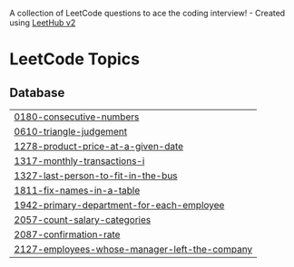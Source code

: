 A collection of LeetCode questions to ace the coding interview! - Created using [LeetHub v2](https://github.com/arunbhardwaj/LeetHub-2.0)
<!---LeetCode Topics Start-->
# LeetCode Topics
## Database
|  |
| ------- |
| [0180-consecutive-numbers](https://github.com/jaya367132/Leet_code_soln/tree/master/0180-consecutive-numbers) |
| [0610-triangle-judgement](https://github.com/jaya367132/Leet_code_soln/tree/master/0610-triangle-judgement) |
| [1278-product-price-at-a-given-date](https://github.com/jaya367132/Leet_code_soln/tree/master/1278-product-price-at-a-given-date) |
| [1317-monthly-transactions-i](https://github.com/jaya367132/Leet_code_soln/tree/master/1317-monthly-transactions-i) |
| [1327-last-person-to-fit-in-the-bus](https://github.com/jaya367132/Leet_code_soln/tree/master/1327-last-person-to-fit-in-the-bus) |
| [1811-fix-names-in-a-table](https://github.com/jaya367132/Leet_code_soln/tree/master/1811-fix-names-in-a-table) |
| [1942-primary-department-for-each-employee](https://github.com/jaya367132/Leet_code_soln/tree/master/1942-primary-department-for-each-employee) |
| [2057-count-salary-categories](https://github.com/jaya367132/Leet_code_soln/tree/master/2057-count-salary-categories) |
| [2087-confirmation-rate](https://github.com/jaya367132/Leet_code_soln/tree/master/2087-confirmation-rate) |
| [2127-employees-whose-manager-left-the-company](https://github.com/jaya367132/Leet_code_soln/tree/master/2127-employees-whose-manager-left-the-company) |
<!---LeetCode Topics End-->